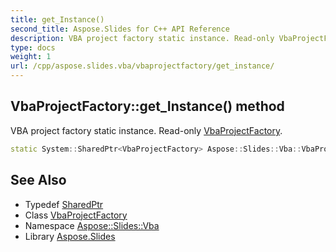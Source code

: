 ```yaml
---
title: get_Instance()
second_title: Aspose.Slides for C++ API Reference
description: VBA project factory static instance. Read-only VbaProjectFactory.
type: docs
weight: 1
url: /cpp/aspose.slides.vba/vbaprojectfactory/get_instance/
---
```

## VbaProjectFactory::get_Instance() method


VBA project factory static instance. Read-only [VbaProjectFactory](../).

```cpp
static System::SharedPtr<VbaProjectFactory> Aspose::Slides::Vba::VbaProjectFactory::get_Instance()
```

## See Also

* Typedef [SharedPtr](../../system/sharedptr/)
* Class [VbaProjectFactory](./)
* Namespace [Aspose::Slides::Vba](../)
* Library [Aspose.Slides](../../)
